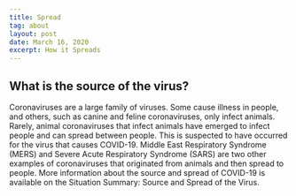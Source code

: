 ```yaml
---
title: Spread
tag: about
layout: post
date: March 16, 2020
excerpt: How it Spreads
---
```


<h2> What is the source of the virus?</h2>
Coronaviruses are a large family of viruses. Some cause illness in people, and others, such as canine and feline coronaviruses,
only infect animals. Rarely, animal coronaviruses that infect animals have emerged to infect people and can spread between 
people. This is suspected to have occurred for the virus that causes COVID-19. Middle East Respiratory Syndrome (MERS) and 
Severe Acute Respiratory Syndrome (SARS) are two other examples of coronaviruses that originated from animals and then spread 
to people. More information about the source and spread of COVID-19 is available on the Situation Summary: Source and Spread 
of the Virus.
